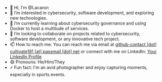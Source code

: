 - 👋 Hi, I’m @Lacaron
- 👀 I’m interested in cybersecurity, software development, and exploring new technologies.
- 🌱 I’m currently learning about cybersecurity governance and using Docker to host a multitude of services.
- 💞️ I’m looking to collaborate on projects related to cybersecurity, software development, or any innovative tech project.
- 📫 How to reach me: You can reach me via email at [github-contact [dot] cultivate181 [at] passmail [dot] net](mailto:github-contact.cultivate181@passmail.net) or connect with me on LinkedIn: [Your LinkedIn Profile](https://www.linkedin.com/in/louis-antoine-c-b5531bb0/)
- 😄 Pronouns: He/Him/They
- ⚡ Fun fact: I'm an avid photographer and enjoy capturing moments, especially in sports events.

<!---
Lacaron/Lacaron is a ✨ special ✨ repository because its `README.md` (this file) appears on your GitHub profile.
You can click the Preview link to take a look at your changes.
--->
